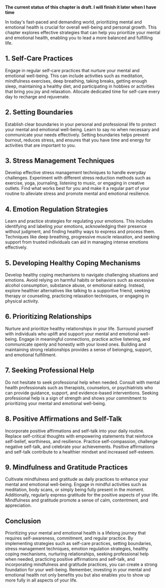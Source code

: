 **The current status of this chapter is draft. I will finish it later when I have time**

In today's fast-paced and demanding world, prioritizing mental and emotional health is crucial for overall well-being and personal growth. This chapter explores effective strategies that can help you prioritize your mental and emotional health, enabling you to lead a more balanced and fulfilling life.

**1. Self-Care Practices**
--------------------------

Engage in regular self-care practices that nurture your mental and emotional well-being. This can include activities such as meditation, mindfulness exercises, deep breathing, taking breaks, getting enough sleep, maintaining a healthy diet, and participating in hobbies or activities that bring you joy and relaxation. Allocate dedicated time for self-care every day to recharge and rejuvenate.

**2. Setting Boundaries**
-------------------------

Establish clear boundaries in your personal and professional life to protect your mental and emotional well-being. Learn to say no when necessary and communicate your needs effectively. Setting boundaries helps prevent burnout, reduces stress, and ensures that you have time and energy for activities that are important to you.

**3. Stress Management Techniques**
-----------------------------------

Develop effective stress management techniques to handle everyday challenges. Experiment with different stress reduction methods such as exercise, yoga, journaling, listening to music, or engaging in creative outlets. Find what works best for you and make it a regular part of your routine to alleviate stress and promote mental and emotional resilience.

**4. Emotion Regulation Strategies**
------------------------------------

Learn and practice strategies for regulating your emotions. This includes identifying and labeling your emotions, acknowledging their presence without judgment, and finding healthy ways to express and process them. Techniques like deep breathing, progressive muscle relaxation, and seeking support from trusted individuals can aid in managing intense emotions effectively.

**5. Developing Healthy Coping Mechanisms**
-------------------------------------------

Develop healthy coping mechanisms to navigate challenging situations and emotions. Avoid relying on harmful habits or behaviors such as excessive alcohol consumption, substance abuse, or emotional eating. Instead, explore healthier alternatives like talking to a supportive friend, seeking therapy or counseling, practicing relaxation techniques, or engaging in physical activity.

**6. Prioritizing Relationships**
---------------------------------

Nurture and prioritize healthy relationships in your life. Surround yourself with individuals who uplift and support your mental and emotional well-being. Engage in meaningful connections, practice active listening, and communicate openly and honestly with your loved ones. Building and maintaining strong relationships provides a sense of belonging, support, and emotional fulfillment.

**7. Seeking Professional Help**
--------------------------------

Do not hesitate to seek professional help when needed. Consult with mental health professionals such as therapists, counselors, or psychiatrists who can provide guidance, support, and evidence-based interventions. Seeking professional help is a sign of strength and shows your commitment to prioritizing your mental and emotional well-being.

**8. Positive Affirmations and Self-Talk**
------------------------------------------

Incorporate positive affirmations and self-talk into your daily routine. Replace self-critical thoughts with empowering statements that reinforce self-belief, worthiness, and resilience. Practice self-compassion, challenge negative self-talk, and celebrate your achievements. Positive affirmations and self-talk contribute to a healthier mindset and increased self-esteem.

**9. Mindfulness and Gratitude Practices**
------------------------------------------

Cultivate mindfulness and gratitude as daily practices to enhance your mental and emotional well-being. Engage in mindful activities such as meditation, body scans, or simply being fully present in the moment. Additionally, regularly express gratitude for the positive aspects of your life. Mindfulness and gratitude promote a sense of calm, contentment, and appreciation.

**Conclusion**
--------------

Prioritizing your mental and emotional health is a lifelong journey that requires self-awareness, commitment, and regular practice. By implementing strategies such as self-care practices, setting boundaries, stress management techniques, emotion regulation strategies, healthy coping mechanisms, nurturing relationships, seeking professional help when needed, practicing positive affirmations and self-talk, and incorporating mindfulness and gratitude practices, you can create a strong foundation for your well-being. Remember, investing in your mental and emotional health not only benefits you but also enables you to show up more fully in all aspects of your life.
